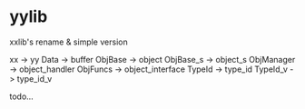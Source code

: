 # yylib
xxlib's rename & simple version

xx				-> yy
Data			-> buffer
ObjBase			-> object
ObjBase_s		-> object_s
ObjManager		-> object_handler
ObjFuncs		-> object_interface
TypeId			-> type_id
TypeId_v		-> type_id_v

todo...